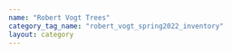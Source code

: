 ```yaml
---
name: "Robert Vogt Trees"
category_tag_name: "robert_vogt_spring2022_inventory"
layout: category
---
```


